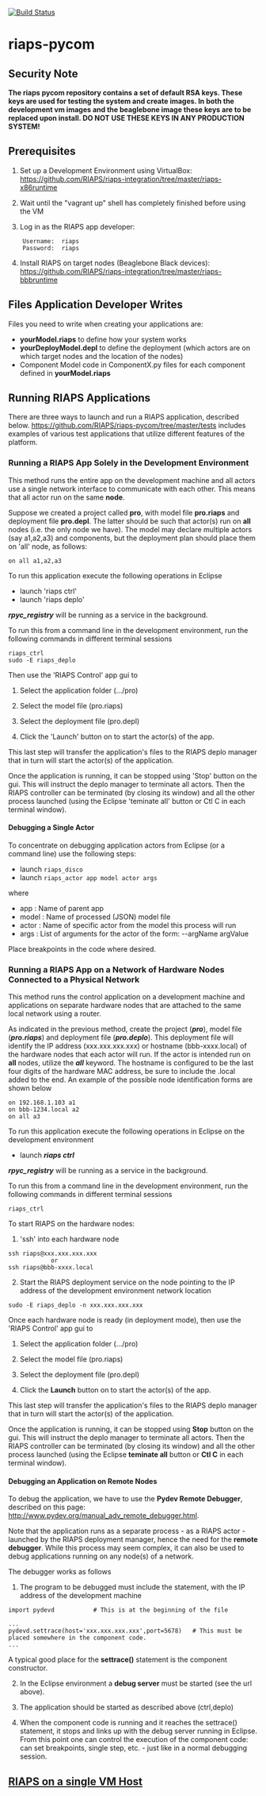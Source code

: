 [![Build Status](https://travis-ci.com/RIAPS/riaps-pycom.svg?token=pyUEeBLkG7FqiYPhyfxp&branch=master)](https://travis-ci.com/RIAPS/riaps-pycom)

# riaps-pycom

## Security Note

**The riaps pycom repository contains a set of default RSA keys. These keys are used for testing the system and create images. In both the development vm images and the beaglebone image these keys are to be replaced upon install.
DO NOT USE THESE KEYS IN ANY PRODUCTION SYSTEM!** 

## Prerequisites

1) Set up a Development Environment using VirtualBox:  https://github.com/RIAPS/riaps-integration/tree/master/riaps-x86runtime

2) Wait until the "vagrant up" shell has completely finished before using the VM

3) Log in as the RIAPS app developer:  

```
	Username:  riaps
	Password:  riaps
```

4) Install RIAPS on target nodes (Beaglebone Black devices):  https://github.com/RIAPS/riaps-integration/tree/master/riaps-bbbruntime

## Files Application Developer Writes

Files you need to write when creating your applications are:

- **yourModel.riaps** to define how your system works
- **yourDeployModel.depl** to define the deployment (which actors are on which target nodes and the location of the nodes)
- Component Model code in ComponentX.py files for each component defined in **yourModel.riaps**

## Running RIAPS Applications

There are three ways to launch and run a RIAPS application, described below.
https://github.com/RIAPS/riaps-pycom/tree/master/tests includes examples of various test applications that utilize
different features of the platform.

### Running a RIAPS App Solely in the Development Environment

This method runs the entire app on the development machine and all actors use a single network interface to communicate with each other. This means that all actor run on the same **node**.

Suppose we created a project called **pro**, with model file **pro.riaps** and deployment file **pro.depl**. The latter should be such that actor(s) run on **all** nodes (i.e. the only node we have). The model may declare multiple actors (say a1,a2,a3) and components, but the deployment plan should place them on 'all' node, as follows:

```
on all a1,a2,a3
```

To run this application execute the following operations in Eclipse
- launch 'riaps ctrl'
- launch 'riaps deplo'

***rpyc_registry*** will be running as a service in the background.

To run this from a command line in the development environment, run the following commands in different terminal sessions

```
riaps_ctrl
sudo -E riaps_deplo
```

Then use the 'RIAPS Control' app gui to

1) Select the application folder (.../pro)

2) Select the model file (pro.riaps)

3) Select the deployment file (pro.depl)

4) Click the 'Launch' button on to start the actor(s) of the app.

This last step will transfer the application's files to the RIAPS deplo manager that in turn will start the actor(s) of the application.

Once the application is running, it can be stopped using 'Stop' button on the
gui. This will instruct the deplo manager to terminate all actors. Then the RIAPS controller can be terminated (by closing its window) and all the other process launched (using the Eclipse 'teminate all' button or Ctl C in each terminal window).  

#### Debugging a Single Actor
To concentrate on debugging application actors from Eclipse (or a command line) use the following steps:
- launch ```riaps_disco```
- launch ```riaps_actor app model actor args```

where  
- app    : Name of parent app
- model  : Name of processed (JSON) model file
- actor  : Name of specific actor from the model this process will run
- args   : List of arguments for the actor of the form: --argName argValue

Place breakpoints in the code where desired.

### Running a RIAPS App on a Network of Hardware Nodes Connected to a Physical Network

This method runs the control application on a development machine and applications on separate hardware nodes that are attached to the same local network using a router.

As indicated in the previous method, create the project (***pro***), model file (***pro.riaps***) and deployment file (***pro.deplo***).  This deployment file will identify the IP address (xxx.xxx.xxx.xxx) or hostname (bbb-xxxx.local) of the hardware nodes that each actor will run.  If the actor is intended run on **all** nodes, utilize the ***all*** keyword.  The hostname is configured to be the last four digits of the hardware MAC address, be sure to include the .local added to the end.  An example of the possible node identification forms are shown below
```
on 192.168.1.103 a1
on bbb-1234.local a2
on all a3
```

To run this application execute the following operations in Eclipse on the development environment
- launch ***riaps ctrl***

***rpyc_registry*** will be running as a service in the background.

To run this from a command line in the development environment, run the following commands in different terminal sessions

```
riaps_ctrl
```

To start RIAPS on the hardware nodes:
1) 'ssh' into each hardware node

```
ssh riaps@xxx.xxx.xxx.xxx
			or
ssh riaps@bbb-xxxx.local
```

2) Start the RIAPS deployment service on the node pointing to the IP address of the development environment network location

```
sudo -E riaps_deplo -n xxx.xxx.xxx.xxx
```

Once each hardware node is ready (in deployment mode), then use the 'RIAPS Control' app gui to

1) Select the application folder (.../pro)

2) Select the model file (pro.riaps)

3) Select the deployment file (pro.depl)

4) Click the **Launch** button on to start the actor(s) of the app.

This last step will transfer the application's files to the RIAPS deplo manager that in turn will start the actor(s) of the application.

Once the application is running, it can be stopped using **Stop** button on the
gui. This will instruct the deplo manager to terminate all actors. Then the RIAPS controller can be terminated (by closing its window) and all the other process launched (using the Eclipse **teminate all** button or **Ctl C** in each terminal window).  


#### Debugging an Application on Remote Nodes

To debug the application, we have to use the **Pydev Remote Debugger**, described on this page: http://www.pydev.org/manual_adv_remote_debugger.html.

Note that the application runs as a separate process - as a RIAPS actor - launched by the RIAPS deployment manager, hence the need for the **remote debugger**. While this process may seem complex, it can also be used to debug applications running on any node(s) of a network.   

The debugger works as follows

1) The program to be debugged must include the statement, with the IP address of the development machine
```
import pydevd			# This is at the beginning of the file

...
pydevd.settrace(host='xxx.xxx.xxx.xxx',port=5678)	# This must be placed somewhere in the component code.
...
```      

A typical good place for the **settrace()** statement is the component constructor.  

2) In the Eclipse environment a **debug server** must be started (see the url above).

3) The application should be started as described above (ctrl,deplo)

4) When the component code is running and it reaches the settrace() statement, it stops and links up with the debug server running in Eclipse. From this point one can control the execution of the component code: can set breakpoints, single step, etc. - just like in a normal debugging session.

## [RIAPS on a single VM Host](mininet.md)
